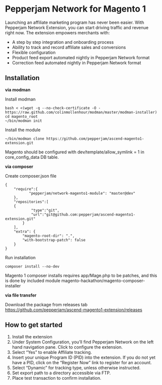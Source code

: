 # Pepperjam Network for Magento 1

Launching an affiliate marketing program has never been easier. With Pepperjam Network Extension, you can start driving traffic and revenue right now. The extension empowers merchants with:

- A step by step integration and onboarding process
- Ability to track and record affiliate sales and conversions
- Flexible configuration
- Product feed export automated nightly in Pepperjam Network format
- Correction feed automated nightly in Pepperjam Network format

## Installation

**via modman**

Install modman 

    bash < <(wget -q --no-check-certificate -O - https://raw.github.com/colinmollenhour/modman/master/modman-installer)
    cd magento_root
    ~/bin/modman init

Install the module

    ~/bin/modman clone https://github.com/pepperjam/ascend-magento1-extension.git

Magento should be configured with dev/template/allow_symlink = 1 in core_config_data DB table.

**via composer**

Create composer.json file

    {
        "require":{
               "pepperjam/network-magento1-module": "master@dev"
        },
        "repositories":[         
    	{
                "type":"git",
                "url":"git@github.com:pepperjam/ascend-magento1-extension.git"
            }
        ],
        "extra": {
            "magento-root-dir": ".",
            "with-bootstrap-patch": false
        }
    }

Run installation
    
    composer install --no-dev

Magento 1 composer installs requires app/Mage.php to be patches, and this is done by included module magento-hackathon/magento-composer-installer 
    
**via file transfer**

Download the package from releases tab https://github.com/pepperjam/ascend-magento1-extension/releases   

## How to get started

1. Install the extension
1. Under System Configuration, you’ll find Pepperjam Network on the left hand navigation pane. Click to configure the extension.
1. Select “Yes” to enable Affiliate tracking.
1. Insert your unique Program ID (PID) into the extension. If you do not yet have a PID, click on the “Register Now” link to register for an account.
1. Select “Dynamic” for tracking type, unless otherwise instructed.
1. Set export path to a directory accessible via FTP.
1. Place test transaction to confirm installation.

